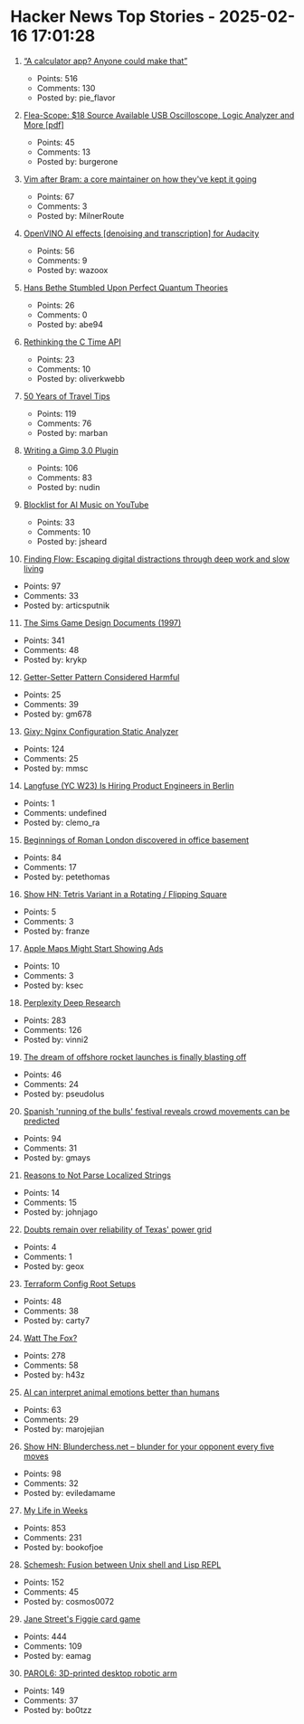 # Hacker News Top Stories - 2025-02-16 17:01:28

1. [“A calculator app? Anyone could make that”](https://chadnauseam.com/coding/random/calculator-app)
   - Points: 516
   - Comments: 130
   - Posted by: pie_flavor

2. [Flea-Scope: $18 Source Available USB Oscilloscope, Logic Analyzer and More [pdf]](https://rtestardi.github.io/usbte/flea-scope.pdf)
   - Points: 45
   - Comments: 13
   - Posted by: burgerone

3. [Vim after Bram: a core maintainer on how they've kept it going](https://thenewstack.io/vim-after-bram-a-core-maintainer-on-how-theyve-kept-it-going/)
   - Points: 67
   - Comments: 3
   - Posted by: MilnerRoute

4. [OpenVINO AI effects [denoising and transcription] for Audacity](https://www.audacityteam.org/blog/openvino-ai-effects/)
   - Points: 56
   - Comments: 9
   - Posted by: wazoox

5. [Hans Bethe Stumbled Upon Perfect Quantum Theories](https://www.quantamagazine.org/how-hans-bethe-stumbled-upon-perfect-quantum-theories-20250212/)
   - Points: 26
   - Comments: 0
   - Posted by: abe94

6. [Rethinking the C Time API](https://oliverkwebb.github.io/articles/newtime/)
   - Points: 23
   - Comments: 10
   - Posted by: oliverkwebb

7. [50 Years of Travel Tips](https://kk.org/thetechnium/50-years-of-travel-tips/)
   - Points: 119
   - Comments: 76
   - Posted by: marban

8. [Writing a Gimp 3.0 Plugin](https://schoenitzer.de/blog/2025/Gimp%203.0%20Plugin%20Ressources.html)
   - Points: 106
   - Comments: 83
   - Posted by: nudin

9. [Blocklist for AI Music on YouTube](https://surasshu.com/blocklist-for-ai-music-on-youtube/)
   - Points: 33
   - Comments: 10
   - Posted by: jsheard

10. [Finding Flow: Escaping digital distractions through deep work and slow living](https://www.ssp.sh/blog/finding-flow/)
   - Points: 97
   - Comments: 33
   - Posted by: articsputnik

11. [The Sims Game Design Documents (1997)](https://donhopkins.com/home/TheSimsDesignDocuments/)
   - Points: 341
   - Comments: 48
   - Posted by: krykp

12. [Getter-Setter Pattern Considered Harmful](https://wolfgang-ziegler.com/blog/getter-setter-pattern-considered-harmful)
   - Points: 25
   - Comments: 39
   - Posted by: gm678

13. [Gixy: Nginx Configuration Static Analyzer](https://github.com/dvershinin/gixy)
   - Points: 124
   - Comments: 25
   - Posted by: mmsc

14. [Langfuse (YC W23) Is Hiring Product Engineers in Berlin](https://langfuse.com/careers)
   - Points: 1
   - Comments: undefined
   - Posted by: clemo_ra

15. [Beginnings of Roman London discovered in office basement](https://www.bbc.com/news/articles/cx2jdnv0ywyo)
   - Points: 84
   - Comments: 17
   - Posted by: petethomas

16. [Show HN: Tetris Variant in a Rotating / Flipping Square](https://ihopethisisfun.franzai.com/)
   - Points: 5
   - Comments: 3
   - Posted by: franze

17. [Apple Maps Might Start Showing Ads](https://www.macrumors.com/2025/02/16/apple-maps-might-start-showing-ads/)
   - Points: 10
   - Comments: 3
   - Posted by: ksec

18. [Perplexity Deep Research](https://www.perplexity.ai/hub/blog/introducing-perplexity-deep-research)
   - Points: 283
   - Comments: 126
   - Posted by: vinni2

19. [The dream of offshore rocket launches is finally blasting off](https://www.technologyreview.com/2025/02/11/1111467/the-dream-of-offshore-rocket-launches-is-finally-blasting-off/)
   - Points: 46
   - Comments: 24
   - Posted by: pseudolus

20. [Spanish 'running of the bulls' festival reveals crowd movements can be predicted](https://phys.org/news/2025-02-spanish-bulls-festival-reveals-crowd.html)
   - Points: 94
   - Comments: 31
   - Posted by: gmays

21. [Reasons to Not Parse Localized Strings](https://blog.sffc.xyz/post/190943794505/why-you-should-not-parse-localized-strings)
   - Points: 14
   - Comments: 15
   - Posted by: johnjago

22. [Doubts remain over reliability of Texas' power grid](https://www.npr.org/2025/02/14/nx-s1-5289877/texas-power-grid-after-outage)
   - Points: 4
   - Comments: 1
   - Posted by: geox

23. [Terraform Config Root Setups](https://www.resourcely.io/post/10-terraform-config-root-setups)
   - Points: 48
   - Comments: 38
   - Posted by: carty7

24. [Watt The Fox?](https://h.43z.one/blog/2025-02-12/)
   - Points: 278
   - Comments: 58
   - Posted by: h43z

25. [AI can interpret animal emotions better than humans](https://www.science.org/content/article/can-ai-read-pain-and-other-emotions-your-dog-s-face)
   - Points: 63
   - Comments: 29
   - Posted by: marojejian

26. [Show HN: Blunderchess.net – blunder for your opponent every five moves](https://blunderchess.net)
   - Points: 98
   - Comments: 32
   - Posted by: eviledamame

27. [My Life in Weeks](https://weeks.ginatrapani.org/)
   - Points: 853
   - Comments: 231
   - Posted by: bookofjoe

28. [Schemesh: Fusion between Unix shell and Lisp REPL](https://github.com/cosmos72/schemesh)
   - Points: 152
   - Comments: 45
   - Posted by: cosmos0072

29. [Jane Street's Figgie card game](https://www.figgie.com/)
   - Points: 444
   - Comments: 109
   - Posted by: eamag

30. [PAROL6: 3D-printed desktop robotic arm](https://source-robotics.github.io/PAROL-docs/)
   - Points: 149
   - Comments: 37
   - Posted by: bo0tzz

